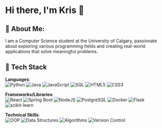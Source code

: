 # Hi there, I'm Kris 👋
## 📌 About Me:
I am a Computer Science student at the University of Calgary, passionate about exploring various programming fields and creating real-world applications that solve meaningful problems.

## 🔧 **Tech Stack**

**Languages**:  
![Python](https://img.shields.io/badge/Python-3670A0?style=for-the-badge&logo=python&logoColor=ffdd54)
![Java](https://img.shields.io/badge/Java-ED8B00?style=for-the-badge&logo=openjdk&logoColor=white)
![JavaScript](https://img.shields.io/badge/JavaScript-F7DF1E?style=for-the-badge&logo=javascript&logoColor=black)
![SQL](https://img.shields.io/badge/sql-%2307405e.svg?style=for-the-badge&logo=postgresql&logoColor=white) 
![HTML5](https://img.shields.io/badge/HTML5-E34F26?style=for-the-badge&logo=html5&logoColor=white)
![CSS3](https://img.shields.io/badge/CSS3-1572B6?style=for-the-badge&logo=css3&logoColor=white)

**Frameworks/Libraries**:  
![React](https://img.shields.io/badge/React-20232A?style=for-the-badge&logo=react&logoColor=61DAFB)
![Spring Boot](https://img.shields.io/badge/Spring_Boot-F2F4F9?style=for-the-badge&logo=spring-boot) 
![NodeJS](https://img.shields.io/badge/node.js-6DA55F?style=for-the-badge&logo=node.js&logoColor=white)
![PostgreSQL](https://img.shields.io/badge/PostgreSQL-316192?style=for-the-badge&logo=postgresql&logoColor=white)
![Docker](https://img.shields.io/badge/docker-%230db7ed.svg?style=for-the-badge&logo=docker&logoColor=white) 
![Flask](https://img.shields.io/badge/Flask-000000?style=for-the-badge&logo=Flask&logoColor=white)
![scikit-learn](https://img.shields.io/badge/scikit--learn-%23F7931E.svg?style=for-the-badge&logo=scikit-learn&logoColor=white)


**Technical Skills**:  
![OOP](https://img.shields.io/badge/Object--Oriented%20Programming-000000?style=for-the-badge&logo=oop&logoColor=white)
![Data Structures](https://img.shields.io/badge/Data%20Structures-4B8BBE?style=for-the-badge&logo=data-structures&logoColor=white)
![Algorithms](https://img.shields.io/badge/Algorithms-4B8BBE?style=for-the-badge&logo=algorithms&logoColor=white)
![Version Control](https://img.shields.io/badge/Git-F05032?style=for-the-badge&logo=git&logoColor=white)




